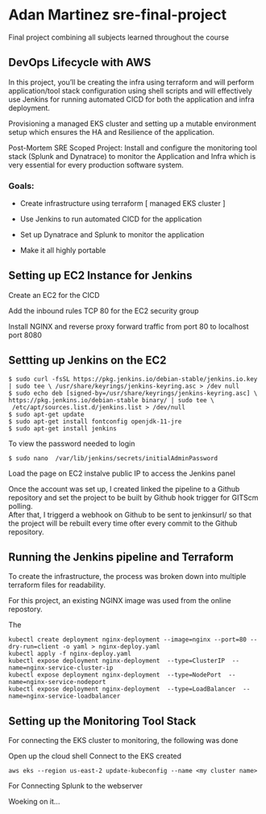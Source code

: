 # Adan Martinez sre-final-project
Final project combining all subjects learned throughout the course 




## DevOps Lifecycle with AWS
In this project, you’ll be creating the infra using terraform and will perform application/tool stack configuration using shell scripts and will effectively use Jenkins for running automated CICD for both the application and infra deployment.

Provisioning a managed EKS cluster and setting up a mutable environment setup which ensures the HA and Resilience of the application.

Post-Mortem SRE Scoped Project: Install and configure the monitoring tool stack (Splunk and Dynatrace) to monitor the Application and Infra which is very essential for every production software system.

### Goals:
* Create infrastructure using terraform [ managed EKS cluster ]

* Use Jenkins to run automated CICD for the application  

* Set up Dynatrace and Splunk to monitor the application

* Make it all highly portable


## Setting up EC2 Instance for Jenkins
Create an EC2 for the CICD 

Add the inbound rules TCP 80 for the EC2 security group

Install NGINX and reverse proxy forward traffic from port 80 to localhost port 8080

## Settting up Jenkins on the EC2
```
$ sudo curl -fsSL https://pkg.jenkins.io/debian-stable/jenkins.io.key | sudo tee \ /usr/share/keyrings/jenkins-keyring.asc > /dev null
$ sudo echo deb [signed-by=/usr/share/keyrings/jenkins-keyring.asc] \ https://pkg.jenkins.io/debian-stable binary/ | sudo tee \
 /etc/apt/sources.list.d/jenkins.list > /dev/null
$ sudo apt-get update
$ sudo apt-get install fontconfig openjdk-11-jre
$ sudo apt-get install jenkins
```  


To view the password needed to login

```
$ sudo nano  /var/lib/jenkins/secrets/initialAdminPassword
```  
Load the page on EC2 instalve public IP to access the Jenkins panel

Once the account was set up, I created linked the pipeline to a Github repository and set the project to be built by Github hook trigger for GITScm polling.  
After that, I triggerd a webhook on Github to be sent to jenkinsurl/<pipeline name> so that the project will be rebuilt every time ofter every commit to the Github repository.

<!-- Step 3 - Set up Splunk on the EC2
$ wget -O splunk-9.0.0.1-9e907cedecb1-Linux-x86_64.tgz "https://download.splunk.com/products/splunk/releases/9.0.0.1/linux/splunk-9.0.0.1-9e907cedecb1-Linux-x86_64.tgz"
$ sudo mv splunk-9.0.0.1-9e907cedecb1-Linux-x86_64.tgz /opt
$ cd /opt
$ sudo tar -xvzf splunk-9.0.0.1-9e907cedecb1-Linux-x86_64.tgz
$ sudo /opt/splunk/bin/splunk start
I configured splunk to not warn about the minimum disk space for this lab

$ sudo vi /opt/splunk/etc/system/local/server.conf
edit this file by adding these lines to the end -->

<!-- [diskUsage]
minFreeSpace = 50
Then I restarted the service

$ sudo /opt/splunk/bin/splunk restart
Now visit port 8000 on the public IP to access the Splunk panel -->

<!-- Installing Additional Dependencies And Configuration
Install git

$ sudo yum install git -y
Install docker

$ sudo yum install docker -y
$ sudo systemctl enable docker.service
$ sudo systemctl start docker.service
Install Kubectl

$ curl -o kubectl https://s3.us-west-2.amazonaws.com/amazon-eks/1.23.7/2022-06-29/bin/linux/amd64/kubectl
$ chmod +x ./kubectl
$ mkdir -p $HOME/bin && cp ./kubectl $HOME/bin/kubectl && export PATH=$PATH:$HOME/bin
$ echo 'export PATH=$PATH:$HOME/bin' >> ~/.bashrc
$ kubectl version --short --client
Install terraform

$ sudo wget https://releases.hashicorp.com/terraform/1.2.7/terraform_1.2.7_linux_amd64.zip
$ sudo unzip terraform_1.2.7_linux_amd64.zip
$ sudo mv terraform /usr/local/bin/
$ terraform version
Authenticating Kubectl

$ aws configure
$ aws eks --region us-east-1 update-kubeconfig --name EKS-Cluster
Note: I have learned its important to use the same IAM user used for terraform that is used for the authentication of kubectl or it will result in an access denied message. This is something I did that was improved from my previous labs. -->

## Running the Jenkins pipeline and Terraform
To create the infrastructure, the process was broken down into multiple terraform files for readability.


For this project, an existing NGINX image was used from the online repostory.

The 

```
kubectl create deployment nginx-deployment --image=nginx --port=80 --dry-run=client -o yaml > nginx-deploy.yaml
kubectl apply -f nginx-deploy.yaml
kubectl expose deployment nginx-deployment  --type=ClusterIP  --name=nginx-service-cluster-ip
kubectl expose deployment nginx-deployment  --type=NodePort  --name=nginx-service-nodeport
kubectl expose deployment nginx-deployment  --type=LoadBalancer  --name=nginx-service-loadbalancer
```


## Setting up the Monitoring Tool Stack
For connecting the EKS cluster to monitoring, the following was done

Open up the cloud shell Connect to the EKS created

```
aws eks --region us-east-2 update-kubeconfig --name <my cluster name>
```

For Connecting Splunk to the webserver

Woeking on it...